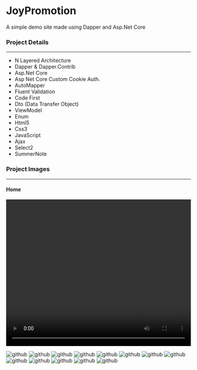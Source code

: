 # JoyPromotion
A simple demo site made using Dapper and Asp.Net Core

### Project Details
------------
- N Layered Architecture
- Dapper & Dapper.Contrib
- Asp.Net Core
- Asp Net Core Custom Cookie Auth.
- AutoMapper
- Fluent Validation
- Code First
- Dto (Data Transfer Object)
- ViewModel
- Enum
- Html5
- Css3
- JavaScript
- Ajax
- Select2
- SummerNote

### Project Images
------------
#### Home

<video width="100%" height="400" controls="controls">
  <source src="webUI.mkv" type="video/mp4" />
</video>

![github](/JoyPromotion.Web/wwwroot/project-img/1.png)
![github](/JoyPromotion.Web/wwwroot/project-img/2.png)
![github](/JoyPromotion.Web/wwwroot/project-img/3.png)
![github](/JoyPromotion.Web/wwwroot/project-img/4.png)
![github](/JoyPromotion.Web/wwwroot/project-img/5.png)
![github](/JoyPromotion.Web/wwwroot/project-img/6.png)
![github](/JoyPromotion.Web/wwwroot/project-img/7.png)
![github](/JoyPromotion.Web/wwwroot/project-img/8.png)
![github](/JoyPromotion.Web/wwwroot/project-img/9.png)
![github](/JoyPromotion.Web/wwwroot/project-img/10.png)
![github](/JoyPromotion.Web/wwwroot/project-img/11.png)
![github](/JoyPromotion.Web/wwwroot/project-img/12.png)
![github](/JoyPromotion.Web/wwwroot/project-img/13.png)
